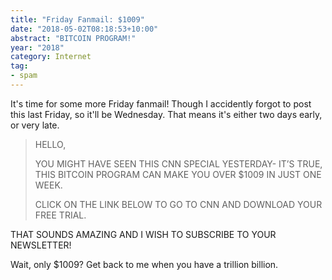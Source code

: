```yaml
---
title: "Friday Fanmail: $1009"
date: "2018-05-02T08:18:53+10:00"
abstract: "BITCOIN PROGRAM!"
year: "2018"
category: Internet
tag:
- spam
---
```

It's time for some more Friday fanmail! Though I accidently forgot to post this last Friday, so it'll be Wednesday. That means it's either two days early, or very late.

> HELLO, 
> 
> YOU MIGHT HAVE SEEN THIS CNN SPECIAL YESTERDAY- IT’S TRUE,
> THIS BITCOIN PROGRAM CAN MAKE YOU OVER $1009 IN JUST ONE WEEK. 
> 
> CLICK ON THE LINK BELOW TO GO TO CNN AND DOWNLOAD YOUR FREE TRIAL.

THAT SOUNDS AMAZING AND I WISH TO SUBSCRIBE TO YOUR NEWSLETTER!

Wait, only $1009? Get back to me when you have a trillion billion.

